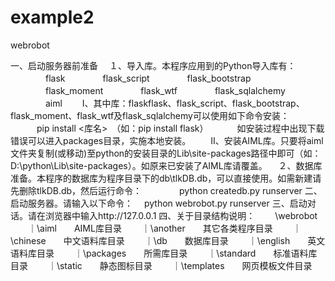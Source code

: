 # example2
webrobot

一、启动服务器前准备
　１、导入库。本程序应用到的Python导入库有：
　　　　flask
　　　　flask_script
　　　　flask_bootstrap
　　　　flask_moment
　　　　flask_wtf
　　　　flask_sqlalchemy
　　　　aiml
　　I、其中库：flaskflask、flask_script、flask_bootstrap、flask_moment、flask_wtf及flask_sqlalchemy可以使用如下命令安装：
 　　　pip install <库名>　（如：pip install flask）
　　　如安装过程中出现下载错误可以进入packages目录，实施本地安装。
　　II、安装AIML库。只要将aiml文件夹复制(或移动)至python的安装目录的Lib\site-packages路径中即可（如：D:\python\Lib\site-packages）。如原来已安装了AIML库请覆盖。
　２、数据库准备。本程序的数据库为程序目录下的db\tlkDB.db，可以直接使用。如需新建请先删除tlkDB.db，然后运行命令：
　　　　python createdb.py runserver 
二、启动服务器。请输入以下命令：
　python webrobot.py runserver 
三、启动对话。请在浏览器中输入http://127.0.0.1
四、关于目录结构说明：
　　\webrobot
 　　｜\aiml　　AIML库目录
 　　｜\another　　其它各类程序目录
 　　｜\chinese　　中文语料库目录
 　　｜\db　　数据库目录
 　　｜\english　　英文语料库目录
 　　｜\packages　　所需库目录
 　　｜\standard　　标准语料库目录
 　　｜\static　　静态图标目录
 　　｜\templates　　网页模板文件目录
